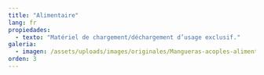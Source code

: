 ```yaml
---
title: "Alimentaire"
lang: fr
propiedades:
  - texto: "Matériel de chargement/déchargement d’usage exclusif."
galeria:
  - imagen: /assets/uploads/images/originales/Mangueras-acoples-alimentario.jpg
orden: 3
---
```

